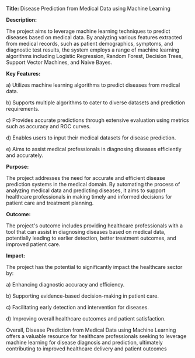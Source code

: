 **Title:** Disease Prediction from Medical Data using Machine Learning

**Description:**

The project aims to leverage machine learning techniques to predict diseases based on medical data. By analyzing various features extracted from medical records, such as patient demographics, symptoms, and diagnostic test results, the system employs a range of machine learning algorithms including Logistic Regression, Random Forest, Decision Trees, Support Vector Machines, and Naive Bayes.

**Key Features:**

a) Utilizes machine learning algorithms to predict diseases from medical data.

b) Supports multiple algorithms to cater to diverse datasets and prediction requirements.

c) Provides accurate predictions through extensive evaluation using metrics such as accuracy and ROC curves.

d) Enables users to input their medical datasets for disease prediction.

e) Aims to assist medical professionals in diagnosing diseases efficiently and accurately.

**Purpose:**

The project addresses the need for accurate and efficient disease prediction systems in the medical domain. By automating the process of analyzing medical data and predicting diseases, it aims to support healthcare professionals in making timely and informed decisions for patient care and treatment planning.

**Outcome:**

The project's outcome includes providing healthcare professionals with a tool that can assist in diagnosing diseases based on medical data, potentially leading to earlier detection, better treatment outcomes, and improved patient care.

**Impact:**

The project has the potential to significantly impact the healthcare sector by:

a) Enhancing diagnostic accuracy and efficiency.

b) Supporting evidence-based decision-making in patient care.

c) Facilitating early detection and intervention for diseases.

d) Improving overall healthcare outcomes and patient satisfaction.


Overall, Disease Prediction from Medical Data using Machine Learning offers a valuable resource for healthcare professionals seeking to leverage machine learning for disease diagnosis and prediction, ultimately contributing to improved healthcare delivery and patient outcomes
